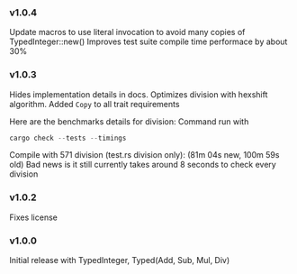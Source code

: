 ### v1.0.4
Update macros to use literal invocation to avoid many copies of TypedInteger::new()
Improves test suite compile time performace by about 30%

### v1.0.3
Hides implementation details in docs.
Optimizes division with hexshift algorithm. 
Added `Copy` to all trait requirements

Here are the benchmarks details for division:
Command run with
```powershell
cargo check --tests --timings
```
Compile with 571 division (test.rs division only): (81m 04s new, 100m 59s old)
Bad news is it still currently takes around 8 seconds to check every division

### v1.0.2
Fixes license

### v1.0.0
Initial release with TypedInteger, Typed(Add, Sub, Mul, Div)
